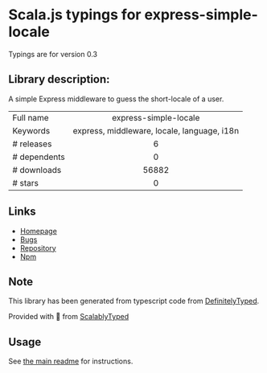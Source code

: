 
# Scala.js typings for express-simple-locale

Typings are for version 0.3

## Library description:
A simple Express middleware to guess the short-locale of a user.

|                    |                 |
| ------------------ | :-------------: |
| Full name          | express-simple-locale |
| Keywords           | express, middleware, locale, language, i18n |
| # releases         | 6 |
| # dependents       | 0 |
| # downloads        | 56882 |
| # stars            | 0 |

## Links
- [Homepage](https://github.com/n26/express-simple-locale#readme)
- [Bugs](https://github.com/n26/express-simple-locale/issues)
- [Repository](https://github.com/n26/express-simple-locale)
- [Npm](https://www.npmjs.com/package/express-simple-locale)
    


## Note
This library has been generated from typescript code from [DefinitelyTyped](https://definitelytyped.org).

Provided with :purple_heart: from [ScalablyTyped](https://github.com/oyvindberg/ScalablyTyped)

## Usage
See [the main readme](../../readme.md) for instructions.


